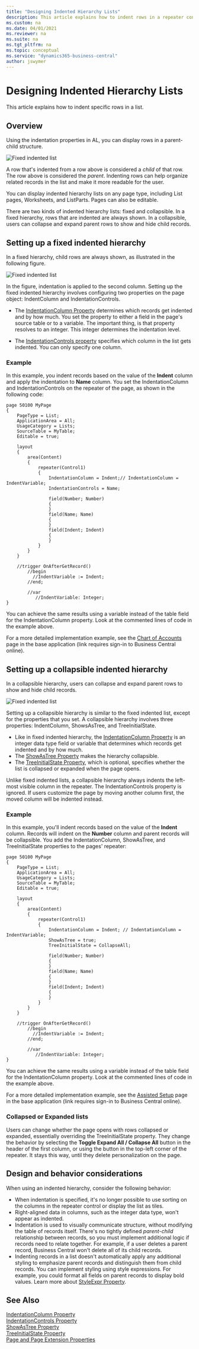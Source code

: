 ```yaml
---
title: "Designing Indented Hierarchy Lists"
description: This article explains how to indent rows in a repeater control to design hierarchical lists. You can nest records that users can navigate, expand, and collapse.
ms.custom: na
ms.date: 04/01/2021
ms.reviewer: na
ms.suite: na
ms.tgt_pltfrm: na
ms.topic: conceptual
ms.service: "dynamics365-business-central"
author: jswymer
---
```

# Designing Indented Hierarchy Lists

This article explains how to indent specific rows in a list.

## Overview

Using the indentation properties in AL, you can display rows in a parent-child structure.

![Fixed indented list](media/static-tree.png "Fixed indented list")

A row that's indented from a row above is considered a *child* of that row. The row above is considered the *parent*. Indenting rows can help organize related records in the list and make it more readable for the user.

You can display indented hierarchy lists on any page type, including List pages, Worksheets, and ListParts. Pages can also be editable.  

There are two kinds of indented hierarchy lists: fixed and collapsible. In a fixed hierarchy, rows that are indented are always shown. In a collapsible, users can collapse and expand parent rows to show and hide child records.

<!--
### Sample table and page

To demonstrate how indented hierarchy works, we'll use a basic table and page. For more detailed implementations, see the **Item Categories** and **Chart of Accounts** pages. You find these pages in the base application.

#### Table

```
table 50100 MyTable
{
    fields
    {      
        field(1; Number; Code[10])
        {
        }
        field(2; Name; Text[50])
        {
        }
        field(3; Indent; Integer)
        {
        }
    }
    
    keys
    {
        key(PK; Number)
        {
        }
    }
}
```

#### Page

```
page 50100 MyPage
{
    PageType = List;
    ApplicationArea = All;
    UsageCategory = Lists;
    SourceTable = MyTable;
    Editable = true;

    layout
    {
        area(Content)
        {
            repeater(Control1)
            {
                field(Number; Number)
                {
                }
                field(Name; Name)
                {
                }
                field(Indent; Indent)
                {
                }
            }
        }
    }
}  
```

Typically, you wouldn't display the **Indent** field because it's only used for layout purposes.

In the client, run the page and add records to the table. Be sure to set the **Indent** field.
-->
## Setting up a fixed indented hierarchy

In a fixed hierarchy, child rows are always shown, as illustrated in the following figure.

![Fixed indented list](media/static-tree-2.png "Fixed indented list")

In the figure, indentation is applied to the second column. Setting up the fixed indented hierarchy involves configuring two properties on the page object: IndentColumn and IndentationControls.

- The [IndentationColumn Property](properties/devenv-indentationcolumn-property.md) determines which records get indented and by how much. You set the property to either a field in the page's source table or to a variable. The important thing, is that property resolves to an integer. This integer determines the indentation level.

- The [IndentationControls property](properties/devenv-indentationcontrols-property.md) specifies which column in the list gets indented. You can only specify one column.

### Example

In this example, you indent records based on the value of the **Indent** column and apply the indentation to **Name** column. You set the IndentationColumn and IndentationControls on the repeater of the page, as shown in the following code:

<!-- 
```
repeater(Control1)
{
    IndentationColumn = Indent;
    IndentationControls = Name;
    ...

```

Now, the code will indent each record based on the value of the **Indent** field.

-->
```AL
page 50100 MyPage
{
    PageType = List;
    ApplicationArea = All;
    UsageCategory = Lists;
    SourceTable = MyTable;
    Editable = true;

    layout
    {
        area(Content)
        {
            repeater(Control1)
            {
                IndentationColumn = Indent;// IndentationColumn = IndentVariable;
                IndentationControls = Name;

                field(Number; Number)
                {
                }
                field(Name; Name)
                {
                }
                field(Indent; Indent)
                {
                }
            }
        }
    }

    //trigger OnAfterGetRecord()
        //begin
          //IndentVariable := Indent;
        //end;

        //var
           //IndentVariable: Integer;
}  
```

You can achieve the same results using a variable instead of the table field for the IndentationColumn property. Look at the commented lines of code in the example above.  

For a more detailed implementation example, see the [Chart of Accounts](https://businesscentral.dynamics.com/?page=16) page in the base application (link requires sign-in to Business Central online).  


## Setting up a collapsible indented hierarchy

In a collapsible hierarchy, users can collapse and expand parent rows to show and hide child records.

![Fixed indented list](media/collapsible-tree.png "Fixed indented list")

Setting up a collapsible hierarchy is similar to the fixed indented list, except for the properties that you set. A collapsible hierarchy involves three properties: IndentColumn, ShowsAsTree, and TreeInitialState.

- Like in fixed indented hierarchy, the [IndentationColumn Property](properties/devenv-indentationcolumn-property.md) is an integer data type field or variable that determines which records get indented and by how much.
- The [ShowAsTree Property](properties/devenv-showastree-property.md) makes the hierarchy collapsible.
- The [TreeInitialState Property](properties/devenv-treeinitialstate-property.md), which is optional, specifies whether the list is collapsed or expanded when the page opens.  

Unlike fixed indented lists, a collapsible hierarchy always indents the left-most visible column in the repeater. The IndentationControls property is ignored. If users customize the page by moving another column first, the moved column will be indented instead.  

### Example

In this example, you'll indent records based on the value of the **Indent** column. Records will indent on the **Number** column and parent records will be collapsible. You add the IndentationColumn, ShowAsTree, and TreeInitialState properties to the pages' repeater: 

<!--
```
repeater(Control1)
{
    IndentationColumn = Indent;
    ShowAsTree = true;
    TreeInitialState = CollapseAll;

   ...
}

```
-->
```AL
page 50100 MyPage
{
    PageType = List;
    ApplicationArea = All;
    UsageCategory = Lists;
    SourceTable = MyTable;
    Editable = true;

    layout
    {
        area(Content)
        {
            repeater(Control1)
            {
                IndentationColumn = Indent; // IndentationColumn = IndentVariable;
                ShowAsTree = true;
                TreeInitialState = CollapseAll;

                field(Number; Number)
                {
                }
                field(Name; Name)
                {
                }
                field(Indent; Indent)
                {
                }
            }
        }
    }

    //trigger OnAfterGetRecord()
        //begin
          //IndentVariable := Indent;
        //end;
    
        //var
           //IndentVariable: Integer;
}  
```

You can achieve the same results using a variable instead of the table field for the IndentationColumn property. Look at the commented lines of code in the example above. 

For a more detailed implementation example, see the [Assisted Setup](https://businesscentral.dynamics.com/?page=1801) page in the base application (link requires sign-in to Business Central online). 


### Collapsed or Expanded lists
Users can change whether the page opens with rows collapsed or expanded, essentially overriding the TreeInitialState property. They change the behavior by selecting the **Toggle Expand All / Collapse All** button in the header of the first column, or using the button in the top-left corner of the repeater. It stays this way, until they delete personalization on the page.  


## Design and behavior considerations

When using an indented hierarchy, consider the following behavior:

- When indentation is specified, it's no longer possible to use sorting on the columns in the repeater control or display the list as tiles.
- Right-aligned data in columns, such as the integer data type, won't appear as indented.
- Indentation is used to visually communicate structure, without modifying the table of records itself. There's no tightly defined *parent-child* relationship between records, so you must implement additional logic if records need to relate together. For example, if a user deletes a parent record, Business Central won't delete all of its child records.  
- Indenting records in a list doesn't automatically apply any additional styling to emphasize parent records and distinguish them from child records. You can implement styling using style expressions. For example, you could format all fields on parent records to display bold values. Learn more about [StyleExpr Property](properties/devenv-styleexpr-property.md).  


## See Also

[IndentationColumn Property](properties/devenv-indentationcolumn-property.md)  
[IndentationControls Property](properties/devenv-indentationcontrols-property.md)  
[ShowAsTree Property](properties/devenv-showastree-property.md)  
[TreeInitialState Property](properties/devenv-treeinitialstate-property.md)  
[Page and Page Extension Properties](properties/devenv-page-property-overview.md)  
